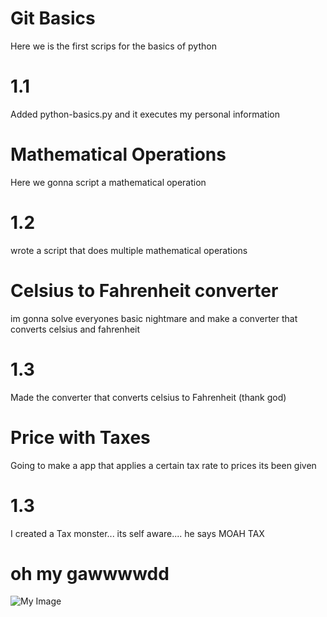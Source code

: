 # Git Basics

Here we is the first scrips for the basics of python

# 1.1

Added python-basics.py and it executes my personal information

# Mathematical Operations

Here we gonna script a mathematical operation

# 1.2 

wrote a script that does multiple mathematical operations

# Celsius to Fahrenheit converter

im gonna solve everyones basic nightmare and make a converter that converts celsius and fahrenheit

# 1.3

Made the converter that converts celsius to Fahrenheit (thank god)

# Price with Taxes

Going to make a app that applies a certain tax rate to prices its been given

# 1.3

I created a Tax monster... its self aware.... he says MOAH TAX 

# oh my gawwwwdd

![My Image](C:\Users\uberk\workspace\python\python-lernen\python-exercises-01\star-wars-anakin.gif)
